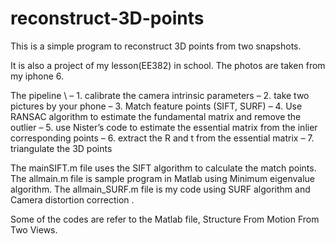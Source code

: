 # reconstruct-3D-points
This is a simple program to reconstruct 3D points from two snapshots. 

It is also a project of my lesson(EE382) in school. The photos are taken from my iphone 6.

The pipeline \\
– 1. calibrate the camera intrinsic parameters 
– 2. take two pictures by your phone 
– 3. Match feature points (SIFT, SURF) 
– 4. Use RANSAC algorithm to estimate the fundamental matrix and remove the outlier 
– 5. use Nister’s code to estimate the essential matrix from the inlier corresponding points 
– 6. extract the R and t from the essential matrix 
– 7. triangulate the 3D points

The mainSIFT.m file uses the SIFT algorithm to calculate the match points.
The allmain.m file is sample program in Matlab using Minimum eigenvalue algorithm.
The allmain_SURF.m file is my code using SURF algorithm and Camera distortion correction .

Some of the codes are refer to the Matlab file, Structure From Motion From Two Views.
